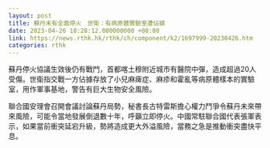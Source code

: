 ```yaml
---
layout: post
title: 蘇丹未有全面停火　世衛：有病原體實驗室遭佔據
date: 2023-04-26 18:28:12.000000000 +08:00
link: https://news.rthk.hk/rthk/ch/component/k2/1697999-20230426.htm
categories: rthk
---
```


蘇丹停火協議生效後仍有戰鬥，首都喀土穆附近城市有醫院中彈，造成超過20人受傷。世衛指交戰一方佔據存放了小兒麻痺症、麻疹和霍亂等病原體樣本的實驗室，用作軍事基地，警告有巨大生物安全風險。

聯合國安理會召開會議討論蘇丹局勢，秘書長古特雷斯擔心權力鬥爭令蘇丹未來帶來風險，可能令當地發展倒退數十年，呼籲立即停火。中國常駐聯合國代表張軍表示，如果當前衝突延宕升級，勢將造成更大外溢風險，當務之急是推動衝突盡快平息。
